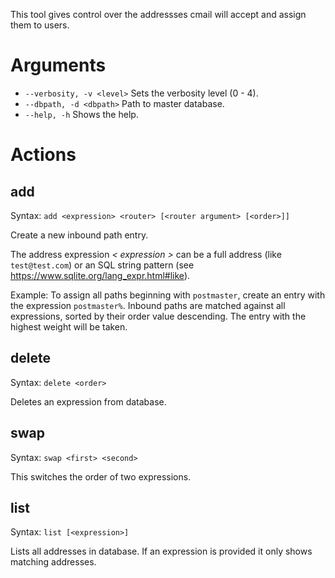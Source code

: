 This tool gives control over the addressses cmail will accept and assign them to users.

Arguments
=========

* ``` --verbosity, -v <level> ``` Sets the verbosity level (0 - 4).
* ``` --dbpath, -d <dbpath> ```   Path to master database.
* ``` --help, -h ```              Shows the help.

Actions
=======

add
-------
Syntax: ``` add <expression> <router> [<router argument> [<order>]] ```

Create a new inbound path entry.

The address expression _< expression >_ can be a full address (like ``` test@test.com ```)
or an SQL string pattern (see https://www.sqlite.org/lang_expr.html#like).

Example: To assign all paths beginning with `postmaster`, create an entry with the expression ``` postmaster% ```.
Inbound paths are matched against all expressions, sorted by their order value descending. The entry
with the highest weight will be taken.

delete
------
Syntax: ``` delete <order> ```

Deletes an expression from database.

swap
------
Syntax: ``` swap <first> <second> ```

This switches the order of two expressions.

list
----
Syntax: ``` list [<expression>] ```

Lists all addresses in database. If an expression is provided it only shows matching addresses.
